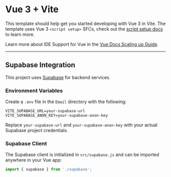 # Vue 3 + Vite

This template should help get you started developing with Vue 3 in Vite. The template uses Vue 3 `<script setup>` SFCs, check out the [script setup docs](https://v3.vuejs.org/api/sfc-script-setup.html#sfc-script-setup) to learn more.

Learn more about IDE Support for Vue in the [Vue Docs Scaling up Guide](https://vuejs.org/guide/scaling-up/tooling.html#ide-support).

---

## Supabase Integration

This project uses [Supabase](https://supabase.com/) for backend services.

### Environment Variables
Create a `.env` file in the `Email` directory with the following:

```
VITE_SUPABASE_URL=your-supabase-url
VITE_SUPABASE_ANON_KEY=your-supabase-anon-key
```

Replace `your-supabase-url` and `your-supabase-anon-key` with your actual Supabase project credentials.

### Supabase Client
The Supabase client is initialized in `src/supabase.js` and can be imported anywhere in your Vue app:

```js
import { supabase } from './supabase';
```
